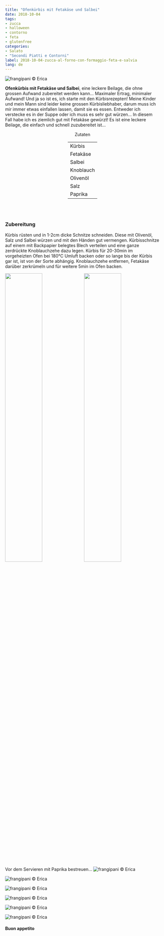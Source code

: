 ```yaml
---
title: "Ofenkürbis mit Fetakäse und Salbei"
date: 2018-10-04
tags:
- zucca
- halloween
- contorno
- feta
- glutenfree
categories:
- Salato
- "Secondi Piatti e Contorni"
label: 2018-10-04-zucca-al-forno-con-formaggio-feta-e-salvia
lang: de
---
```

![](../2018-10-04-zucca-al-forno-con-formaggio-feta-e-salvia/header.jpg "frangipani © Erica")

**Ofenkürbis mit Fetakäse und Salbei**, eine leckere Beilage, die ohne grossen Aufwand zubereitet werden kann... Maximaler Ertrag, minimaler Aufwand! Und ja so ist es, ich starte mit den Kürbisrezepten! Meine Kinder und mein Mann sind leider keine grossen Kürbisliebhaber, darum muss ich mir immer etwas einfallen lassen, damit sie es essen. Entweder ich verstecke es in der Suppe oder ich muss es sehr gut würzen... In diesem Fall habe ich es ziemlich gut mit Fetakäse gewürzt! Es ist eine leckere Beilage, die einfach und schnell zuzubereitet ist...

<div id="wrapper" style="text-align: center">
  <div id="yourdiv" style="display: inline-block;">
    <div class="ingredients" itemscope itemtype="http://schema.org/Recipe">
      <span itemprop="name" style="display:none;">Ofenkürbis mit Fetakäse und Salbei</span>
      <span itemprop="recipeCategory" style="display:none;">Herzhaftes</span>
      <img itemprop="image" style="display:none;" class="ignore-gallery-item" src="../2018-10-04-zucca-al-forno-con-formaggio-feta-e-salvia/header.jpeg"/>
      <span itemprop="author" style="display:none;">Erica Raiano</span>
      <span itemprop="description" style="display:none;">Ofenkürbis mit Fetakäse und Salbei, eine leckere Beilage, die ohne grossen Aufwand zubereitet werden kann... Maximaler Ertrag, minimaler Aufwand!</span>
      <div class="ingredients-title">Zutaten</div>
      <table>
        <tbody>
          </tr>
          <tr itemprop="recipeIngredient">
            <td>Kürbis</td>
          </tr>
          <tr itemprop="recipeIngredient">
            <td>Fetakäse</td>
          </tr>
          <tr itemprop="recipeIngredient">
            <td>Salbei</td>
          </tr>
          <tr itemprop="recipeIngredient">
            <td>Knoblauch</td>
          </tr>
          <tr itemprop="recipeIngredient">
            <td>Olivenöl</td>
          </tr>
          <tr itemprop="recipeIngredient">
            <td>Salz</td>
          </tr>
          <tr itemprop="recipeIngredient">
            <td>Paprika</td>
          </tr>
          <tr>
        </tbody>
      </table>
      <br></br>
    </div>
  </div>
</div>


<h3>
  <font color="grey">
    <i class="fa fa-cogs"></i>
  </font> Zubereitung
</h3>

Kürbis rüsten und in 1-2cm dicke Schnitze schneiden. Diese mit Olivenöl, Salz und Salbei würzen und mit den Händen gut vermengen. Kürbisschnitze auf einem mit Backpapier belegtes Blech verteilen und eine ganze zerdrückte Knoblauchzehe dazu legen. Kürbis für 20-30min im vorgeheizten Ofen bei 180°C Umluft backen oder so lange bis der Kürbis gar ist, ist von der Sorte abhängig. Knoblauchzehe entfernen, Fetakäse darüber zerkrümeln und für weitere 5min im Ofen backen.
<p>
  <div style="width: 100%; margin-bottom: 0">
    <img style="float: left; width: 49%; margin-right: 1%" src="../2018-10-04-zucca-al-forno-con-formaggio-feta-e-salvia/teglia1.jpg" alt="" title="frangipani © Erica" />
    <img style="float: left; width: 49%; margin-left: 1%" src="../2018-10-04-zucca-al-forno-con-formaggio-feta-e-salvia/teglia2.jpg" alt="" title="frangipani © Erica" />
    <div style="clear: both"></div>
  </div>
</p>

Vor dem Servieren mit Paprika bestreuen...
![](../2018-10-04-zucca-al-forno-con-formaggio-feta-e-salvia/risultato1.jpg "frangipani © Erica")

![](../2018-10-04-zucca-al-forno-con-formaggio-feta-e-salvia/risultato2.jpg "frangipani © Erica")

![](../2018-10-04-zucca-al-forno-con-formaggio-feta-e-salvia/risultato3.jpg "frangipani © Erica")

![](../2018-10-04-zucca-al-forno-con-formaggio-feta-e-salvia/risultato4.jpg "frangipani © Erica")

![](../2018-10-04-zucca-al-forno-con-formaggio-feta-e-salvia/risultato5.jpg "frangipani © Erica")

![](../2018-10-04-zucca-al-forno-con-formaggio-feta-e-salvia/risultato6.jpg "frangipani © Erica")

<h4>Buon appetito
  <font color="red">
    <i class="fa fa-smile-o"></i>
  </font>
</h4>